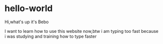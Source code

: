 # hello-world

Hi,what's up it's Bebo

I want to learn how to use this website now,btw i am typing too fast because i was studying and training how to type faster

